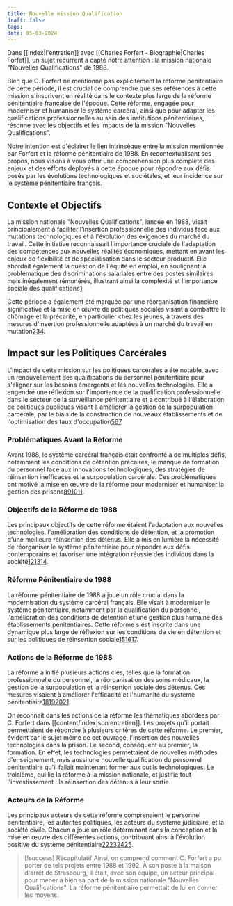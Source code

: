 ```yaml
---
title: Nouvelle mission Qualification
draft: false
tags: 
date: 05-03-2024
---
```

Dans [[index|l'entretien]] avec [[Charles Forfert - Biographie|Charles Forfet]], un sujet récurrent a capté notre attention : la mission nationale "Nouvelles Qualifications" de 1988. 

Bien que C. Forfert ne mentionne pas explicitement la réforme pénitentiaire de cette période, il est crucial de comprendre que ses références à cette mission s'inscrivent en réalité dans le contexte plus large de la réforme pénitentiaire française de l'époque. Cette réforme, engagée pour moderniser et humaniser le système carcéral, ainsi que pour adapter les qualifications professionnelles au sein des institutions pénitentiaires, résonne avec les objectifs et les impacts de la mission "Nouvelles Qualifications". 

Notre intention est d'éclairer le lien intrinsèque entre la mission mentionnée par Forfert et la réforme pénitentiaire de 1988. En recontextualisant ses propos, nous visons à vous offrir une compréhension plus complète des enjeux et des efforts déployés à cette époque pour répondre aux défis posés par les évolutions technologiques et sociétales, et leur incidence sur le système pénitentiaire français. 
## Contexte et Objectifs
La mission nationale "Nouvelles Qualifications", lancée en 1988, visait principalement à faciliter l'insertion professionnelle des individus face aux mutations technologiques et à l'évolution des exigences du marché du travail. Cette initiative reconnaissait l'importance cruciale de l'adaptation des compétences aux nouvelles réalités économiques, mettant en avant les enjeux de flexibilité et de spécialisation dans le secteur productif. Elle abordait également la question de l'équité en emploi, en soulignant la problématique des discriminations salariales entre des postes similaires mais inégalement rémunérés, illustrant ainsi la complexité et l'importance sociale des qualifications[1](https://www.erudit.org/fr/revues/rf/1996-v9-n1-rf1653/057867ar.pdf).

Cette période a également été marquée par une réorganisation financière significative et la mise en œuvre de politiques sociales visant à combattre le chômage et la précarité, en particulier chez les jeunes, à travers des mesures d'insertion professionnelle adaptées à un marché du travail en mutation[2](https://www.cairn.info/des-raisons-de-renaitre--9782494241060-page-61.htm)[3](https://www.persee.fr/doc/socco_1150-1944_1993_num_14_1_1134)[4](https://www.senat.fr/comptes-rendus-seances/5eme/pdf/1988/11/s19881128_1827_1882.pdf).

## Impact sur les Politiques Carcérales
L'impact de cette mission sur les politiques carcérales a été notable, avec un renouvellement des qualifications du personnel pénitentiaire pour s'aligner sur les besoins émergents et les nouvelles technologies. Elle a engendré une réflexion sur l'importance de la qualification professionnelle dans le secteur de la surveillance pénitentiaire et a contribué à l'élaboration de politiques publiques visant à améliorer la gestion de la surpopulation carcérale, par le biais de la construction de nouveaux établissements et de l'optimisation des taux d'occupation[5](https://politique.pappers.fr/question/situation-prisons-QSN67460)[6](https://www.erudit.org/fr/revues/rf/1996-v9-n1-rf1653/057867ar.pdf)[7](https://www.ccomptes.fr/system/files/2023-10/20231005-surpopulation-carcerale-persistante.pdf).

### Problématiques Avant la Réforme
Avant 1988, le système carcéral français était confronté à de multiples défis, notamment les conditions de détention précaires, le manque de formation du personnel face aux innovations technologiques, des stratégies de réinsertion inefficaces et la surpopulation carcérale. Ces problématiques ont motivé la mise en œuvre de la réforme pour moderniser et humaniser la gestion des prisons[8](https://www.persee.fr/doc/ds_0378-7931_1988_num_12_1_1528)[9](https://shs.hal.science/halshs-00343192/file/La_reforme_des_prisons_sous_la_troisieme_Republique.pdf)[10](https://journals.openedition.org/criminocorpus/246)[11](https://www.justice.gouv.fr/sites/default/files/2023-05/Travaux_et_doc_84_AP_1945_1975_2015_naissance_reformes_problematiques_actualite.pdf).
### Objectifs de la Réforme de 1988
Les principaux objectifs de cette réforme étaient l'adaptation aux nouvelles technologies, l'amélioration des conditions de détention, et la promotion d'une meilleure réinsertion des détenus. Elle a mis en lumière la nécessité de réorganiser le système pénitentiaire pour répondre aux défis contemporains et favoriser une intégration réussie des individus dans la société[12](https://www.cairn.info/revue-droit-et-societe1-2011-2-page-371.htm)[13](https://www.cairn.info/revue-actes-de-la-recherche-en-sciences-sociales-2001-1-page-15.htm)[14](https://www.persee.fr/doc/ds_0378-7931_1988_num_12_1_1528).
### Réforme Pénitentiaire de 1988
La réforme pénitentiaire de 1988 a joué un rôle crucial dans la modernisation du système carcéral français. Elle visait à moderniser le système pénitentiaire, notamment par la qualification du personnel, l'amélioration des conditions de détention et une gestion plus humaine des établissements pénitentiaires. Cette réforme s'est inscrite dans une dynamique plus large de réflexion sur les conditions de vie en détention et sur les politiques de réinsertion sociale[15](https://www.cairn.info/revue-droit-et-societe1-2011-2-page-371.htm)[16](https://www.cairn.info/revue-actes-de-la-recherche-en-sciences-sociales-2001-1-page-15.htm)[17](https://politique.pappers.fr/question/situation-prisons-QSN67460).
### Actions de la Réforme de 1988
La réforme a initié plusieurs actions clés, telles que la formation professionnelle du personnel, la réorganisation des soins médicaux, la gestion de la surpopulation et la réinsertion sociale des détenus. Ces mesures visaient à améliorer l'efficacité et l'humanité du système pénitentiaire[18](https://www.cairn.info/revue-droit-et-societe1-2011-2-page-371.htm)[19](https://books.openedition.org/pur/73719?lang=fr)[20](https://journals.openedition.org/criminocorpus/3173)[21](https://journals.openedition.org/criminocorpus/3173?lang=de).

On reconnaît dans les actions de la réforme les thématiques abordées par C. Forfert dans [[content/index|son entretien]]. Les projets qu'il portait permettaient de répondre à plusieurs critères de cette réforme. Le premier, évident car le sujet même de cet ouvrage, l'insertion des nouvelles technologies dans la prison. Le second, conséquent au premier, la formation. En effet, les technologies permettaient de nouvelles méthodes d'enseignement, mais aussi une nouvelle qualification du personnel pénitentiaire qu'il fallait maintenant former aux outils technologiques. Le troisième, qui lie la réforme à la mission nationale, et justifie tout l'investissement : la réinsertion des détenus à leur sortie.
### Acteurs de la Réforme
Les principaux acteurs de cette réforme comprenaient le personnel pénitentiaire, les autorités politiques, les acteurs du système judiciaire, et la société civile. Chacun a joué un rôle déterminant dans la conception et la mise en œuvre des différentes actions, contribuant ainsi à l'évolution positive du système pénitentiaire[22](https://journals.openedition.org/criminocorpus/3173?lang=de)[23](https://books.openedition.org/pur/73719?lang=fr)[24](https://books.openedition.org/pur/73722?lang=fr)[25](https://www.cairn.info/revue-droit-et-societe1-2011-2-page-371.htm).


> [!success] Récapitulatif
> Ainsi, on comprend comment C. Forfert a pu porter de tels projets entre 1988 et 1992. À son poste à la maison d'arrêt de Strasbourg, il était, avec son équipe, un acteur principal pour mener à bien sa part de la mission nationale "Nouvelles Qualifications". La réforme pénitentiaire permettait de lui en donner les moyens.
